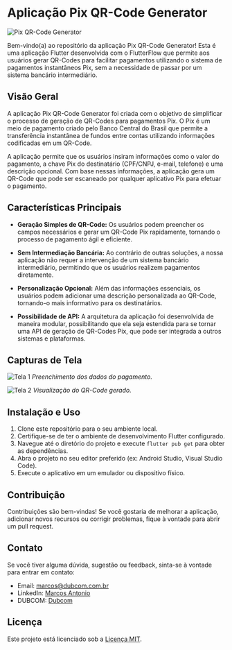 # Aplicação Pix QR-Code Generator

![Pix QR-Code Generator](link_para_imagem.png)

Bem-vindo(a) ao repositório da aplicação Pix QR-Code Generator! Esta é uma aplicação Flutter desenvolvida com o FlutterFlow que permite aos usuários gerar QR-Codes para facilitar pagamentos utilizando o sistema de pagamentos instantâneos Pix, sem a necessidade de passar por um sistema bancário intermediário.

## Visão Geral

A aplicação Pix QR-Code Generator foi criada com o objetivo de simplificar o processo de geração de QR-Codes para pagamentos Pix. O Pix é um meio de pagamento criado pelo Banco Central do Brasil que permite a transferência instantânea de fundos entre contas utilizando informações codificadas em um QR-Code.

A aplicação permite que os usuários insiram informações como o valor do pagamento, a chave Pix do destinatário (CPF/CNPJ, e-mail, telefone) e uma descrição opcional. Com base nessas informações, a aplicação gera um QR-Code que pode ser escaneado por qualquer aplicativo Pix para efetuar o pagamento.

## Características Principais

- **Geração Simples de QR-Code:** Os usuários podem preencher os campos necessários e gerar um QR-Code Pix rapidamente, tornando o processo de pagamento ágil e eficiente.

- **Sem Intermediação Bancária:** Ao contrário de outras soluções, a nossa aplicação não requer a intervenção de um sistema bancário intermediário, permitindo que os usuários realizem pagamentos diretamente.

- **Personalização Opcional:** Além das informações essenciais, os usuários podem adicionar uma descrição personalizada ao QR-Code, tornando-o mais informativo para os destinatários.

- **Possibilidade de API:** A arquitetura da aplicação foi desenvolvida de maneira modular, possibilitando que ela seja estendida para se tornar uma API de geração de QR-Codes Pix, que pode ser integrada a outros sistemas e plataformas.

## Capturas de Tela

![Tela 1](captura_tela_1.png)
*Preenchimento dos dados do pagamento.*

![Tela 2](captura_tela_2.png)
*Visualização do QR-Code gerado.*

## Instalação e Uso

1. Clone este repositório para o seu ambiente local.
2. Certifique-se de ter o ambiente de desenvolvimento Flutter configurado.
3. Navegue até o diretório do projeto e execute `flutter pub get` para obter as dependências.
4. Abra o projeto no seu editor preferido (ex: Android Studio, Visual Studio Code).
5. Execute o aplicativo em um emulador ou dispositivo físico.

## Contribuição

Contribuições são bem-vindas! Se você gostaria de melhorar a aplicação, adicionar novos recursos ou corrigir problemas, fique à vontade para abrir um pull request.

## Contato

Se você tiver alguma dúvida, sugestão ou feedback, sinta-se à vontade para entrar em contato:

- Email: marcos@dubcom.com.br
- LinkedIn: [Marcos Antonio](https://www.linkedin.com/in/compromitto/)
- DUBCOM: [Dubcom](https://www.dubcom.com.br/)

## Licença

Este projeto está licenciado sob a [Licença MIT](LICENSE).
